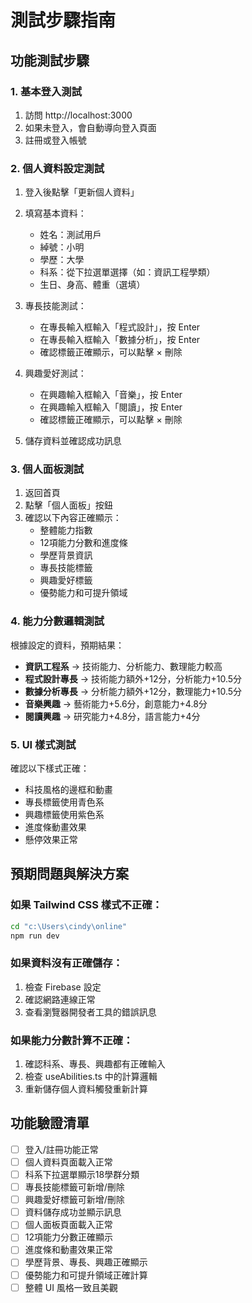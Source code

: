 # 測試步驟指南

## 功能測試步驟

### 1. 基本登入測試
1. 訪問 http://localhost:3000
2. 如果未登入，會自動導向登入頁面
3. 註冊或登入帳號

### 2. 個人資料設定測試
1. 登入後點擊「更新個人資料」
2. 填寫基本資料：
   - 姓名：測試用戶
   - 綽號：小明
   - 學歷：大學
   - 科系：從下拉選單選擇（如：資訊工程學類）
   - 生日、身高、體重（選填）

3. 專長技能測試：
   - 在專長輸入框輸入「程式設計」，按 Enter
   - 在專長輸入框輸入「數據分析」，按 Enter
   - 確認標籤正確顯示，可以點擊 × 刪除

4. 興趣愛好測試：
   - 在興趣輸入框輸入「音樂」，按 Enter
   - 在興趣輸入框輸入「閱讀」，按 Enter
   - 確認標籤正確顯示，可以點擊 × 刪除

5. 儲存資料並確認成功訊息

### 3. 個人面板測試
1. 返回首頁
2. 點擊「個人面板」按鈕
3. 確認以下內容正確顯示：
   - 整體能力指數
   - 12項能力分數和進度條
   - 學歷背景資訊
   - 專長技能標籤
   - 興趣愛好標籤
   - 優勢能力和可提升領域

### 4. 能力分數邏輯測試
根據設定的資料，預期結果：
- **資訊工程系** → 技術能力、分析能力、數理能力較高
- **程式設計專長** → 技術能力額外+12分，分析能力+10.5分
- **數據分析專長** → 分析能力額外+12分，數理能力+10.5分
- **音樂興趣** → 藝術能力+5.6分，創意能力+4.8分
- **閱讀興趣** → 研究能力+4.8分，語言能力+4分

### 5. UI 樣式測試
確認以下樣式正確：
- 科技風格的邊框和動畫
- 專長標籤使用青色系
- 興趣標籤使用紫色系
- 進度條動畫效果
- 懸停效果正常

## 預期問題與解決方案

### 如果 Tailwind CSS 樣式不正確：
```bash
cd "c:\Users\cindy\online"
npm run dev
```

### 如果資料沒有正確儲存：
1. 檢查 Firebase 設定
2. 確認網路連線正常
3. 查看瀏覽器開發者工具的錯誤訊息

### 如果能力分數計算不正確：
1. 確認科系、專長、興趣都有正確輸入
2. 檢查 useAbilities.ts 中的計算邏輯
3. 重新儲存個人資料觸發重新計算

## 功能驗證清單

- [ ] 登入/註冊功能正常
- [ ] 個人資料頁面載入正常
- [ ] 科系下拉選單顯示18學群分類
- [ ] 專長技能標籤可新增/刪除
- [ ] 興趣愛好標籤可新增/刪除
- [ ] 資料儲存成功並顯示訊息
- [ ] 個人面板頁面載入正常
- [ ] 12項能力分數正確顯示
- [ ] 進度條和動畫效果正常
- [ ] 學歷背景、專長、興趣正確顯示
- [ ] 優勢能力和可提升領域正確計算
- [ ] 整體 UI 風格一致且美觀

